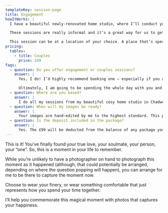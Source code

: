 ```yaml
---
templateKey: session-page
title: Engagement
howItWorks: |
  I have a beautiful newly-renovated home studio, where I’ll conduct your session. 

  These sessions are really informal and it’s a great way for us to get to know each other more. You’ll see how I work, and I’ll get a feel for your personalities and what your day will be like. There is nothing worse than feeling awkward or not vibing with your photographer. I’ll be spending the whole of your big day day with you and it’s your most important day. So, I want to be your friend. I want you to feel happy, safe and comfortable with me – that’s when we get the best photos!

  This session can be at a location of your choice. A place that’s special and important to you both, such as where you first met or got engaged.
pricing:
  tables:
    - title: Couples
      price: 249
faqs:
  - question: Do you offer engagement or couples sessions?
    answer: |
      Yes, I do! I’d highly recommend booking one – especially if you are people who don’t really feel confident in front of the camera. These sessions are really informal and it’s a great way for us all to get to know each other more. You’ll see how I work and I can get a feel for your personalities and what your big day will be like. There is nothing worse than feeling awkward or not vibing with your photographer. 

      Ultimately, I am going to be spending the whole day with you and it’s your most important day. So, I want to be your friend. I want you to feel happy, safe and comfortable with me, because that’s when we get the best photos. This session can be at a location of your choice, at a place that’s special and important to you both, for example where you first met or got engaged.
  - question: Where are you based?
    answer: |
      I do all my sessions from my beautiful cosy home studio in Chadwell Heath in Essex. I will give my address before you are due to arrive. For family, maternity and engagement sessions these can also take place at a chosen local location or country park.
  - question: When will my images be ready?
    answer: |
      Your images are hand-edited by me to the highest standard. This process takes around 10 days. Once your gallery is ready, you will be invited back to the studio for a private viewing session where you’ll choose your favourite images and what you’d like to purchase. Final payment is made on this day. 
  - question: Is the deposit included in the package?
    answer: |
      Yes. The £99 will be deducted from the balance of any package you choose.
---
```

This is it! You’ve finally found your true love, your soulmate, your person, your “one”.
So, this is a moment in your life to remember.

While you’re unlikely to have a photographer on hand to photograph this moment as it
happened (although, that could potentially be arranged, depending on where the question
popping will happen), you can arrange for me to be there to capture the moment now.

Choose to wear your finery, or wear something comfortable that just represents how you
spend your time together.

I’ll help you commemorate this magical moment with photos that captures your happiness.